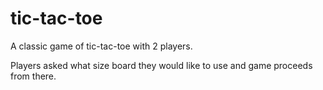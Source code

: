 # tic-tac-toe


A classic game of tic-tac-toe with 2 players.

Players asked what size board they would like to use and game proceeds from there.
